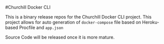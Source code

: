#Churchill Docker CLI 
	
This is a binary release repos for the Churchill Docker CLI project. This project allows for auto generation of ``docker-compose`` file based on Heroku-based Procfile and ``app.json``

Source Code will be released once it is more mature.